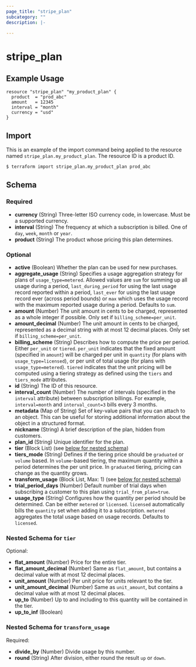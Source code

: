 ```yaml
---
page_title: "stripe_plan"
subcategory: ""
description: |-
  
---
```


# stripe_plan

## Example Usage

```hcl
resource "stripe_plan" "my_product_plan" {
  product  = "prod_abc"
  amount   = 12345
  interval = "month"
  currency = "usd"
}
```

## Import

This is an example of the import command being applied to the resource named `stripe_plan.my_product_plan`. The resource ID is a product ID.

```bash
$ terraform import stripe_plan.my_product_plan prod_abc
```

## Schema

### Required

- **currency** (String) Three-letter ISO currency code, in lowercase. Must be a supported currency.
- **interval** (String) The frequency at which a subscription is billed. One of `day`, `week`, `month` or `year`.
- **product** (String) The product whose pricing this plan determines.

### Optional

- **active** (Boolean) Whether the plan can be used for new purchases.
- **aggregate_usage** (String) Specifies a usage aggregation strategy for plans of `usage_type=metered`. Allowed values are `sum` for summing up all usage during a period, `last_during_period` for using the last usage record reported within a period, `last_ever` for using the last usage record ever (across period bounds) or `max` which uses the usage record with the maximum reported usage during a period. Defaults to `sum`.
- **amount** (Number) The unit amount in cents to be charged, represented as a whole integer if possible. Only set if `billing_scheme=per_unit`.
- **amount_decimal** (Number) The unit amount in cents to be charged, represented as a decimal string with at most 12 decimal places. Only set if `billing_scheme=per_unit`.
- **billing_scheme** (String) Describes how to compute the price per period. Either `per_unit` or `tiered`. `per_unit` indicates that the fixed amount (specified in `amount`) will be charged per unit in `quantity` (for plans with `usage_type=licensed`), or per unit of total usage (for plans with `usage_type=metered`). `tiered` indicates that the unit pricing will be computed using a tiering strategy as defined using the `tiers` and `tiers_mode` attributes.
- **id** (String) The ID of this resource.
- **interval_count** (Number) The number of intervals (specified in the `interval` attribute) between subscription billings. For example, `interval=month` and `interval_count=3` bills every 3 months.
- **metadata** (Map of String) Set of key-value pairs that you can attach to an object. This can be useful for storing additional information about the object in a structured format.
- **nickname** (String) A brief description of the plan, hidden from customers.
- **plan_id** (String) Unique identifier for the plan.
- **tier** (Block List) (see [below for nested schema](#nestedblock--tier))
- **tiers_mode** (String) Defines if the tiering price should be `graduated` or `volume` based. In `volume`-based tiering, the maximum quantity within a period determines the per unit price. In `graduated` tiering, pricing can change as the quantity grows.
- **transform_usage** (Block List, Max: 1) (see [below for nested schema](#nestedblock--transform_usage))
- **trial_period_days** (Number) Default number of trial days when subscribing a customer to this plan using `trial_from_plan=true`.
- **usage_type** (String) Configures how the quantity per period should be determined. Can be either `metered` or `licensed`. `licensed` automatically bills the `quantity` set when adding it to a subscription. `metered` aggregates the total usage based on usage records. Defaults to `licensed`.

<a id="nestedblock--tier"></a>
### Nested Schema for `tier`

Optional:

- **flat_amount** (Number) Price for the entire tier.
- **flat_amount_decimal** (Number) Same as `flat_amount`, but contains a decimal value with at most 12 decimal places.
- **unit_amount** (Number) Per unit price for units relevant to the tier.
- **unit_amount_decimal** (Number) Same as `unit_amount`, but contains a decimal value with at most 12 decimal places.
- **up_to** (Number) Up to and including to this quantity will be contained in the tier.
- **up_to_inf** (Boolean)


<a id="nestedblock--transform_usage"></a>
### Nested Schema for `transform_usage`

Required:

- **divide_by** (Number) Divide usage by this number.
- **round** (String) After division, either round the result `up` or `down`.


